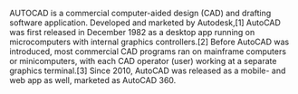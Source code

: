AUTOCAD is a commercial computer-aided design (CAD) and drafting software application. Developed and marketed by Autodesk,[1] AutoCAD was first released in December 1982 as a desktop app running on microcomputers with internal graphics controllers.[2] Before AutoCAD was introduced, most commercial CAD programs ran on mainframe computers or minicomputers, with each CAD operator (user) working at a separate graphics terminal.[3] Since 2010, AutoCAD was released as a mobile- and web app as well, marketed as AutoCAD 360.
